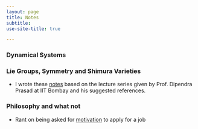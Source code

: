 ```yaml
---
layout: page
title: Notes
subtitle: 
use-site-title: true

---
```


### Dynamical Systems 
### Lie Groups, Symmetry and Shimura Varieties 
* I wrote these [notes](https://drive.google.com/file/d/0B2Uc1VPlIxGabkE1RTh1RTR2emIwTHdUTFRhdlhfdkMzX3FV/view?usp=sharing) based on the lecture series given by Prof. Dipendra Prasad at IIT Bombay and his suggested references. 
### Philosophy and what not

* Rant on being asked for [motivation](https://docs.google.com/document/d/e/2PACX-1vTymgoOYIjo7wfOnVziT746o_TaHlJiDZ7CehCD1U1RcLqotVZtcuog5YJJYHImLtTPk8sahhGY4IMh/pub) to apply for a job

